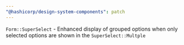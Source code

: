 ```yaml
---
"@hashicorp/design-system-components": patch
---
```


`Form::SuperSelect` - Enhanced display of grouped options when only selected options are shown in the `SuperSelect::Multple`
